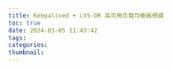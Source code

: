 ```yaml
---
title: Keepalived + LVS-DR 高可用负载均衡器搭建
toc: true
date: 2024-03-05 11:43:42
tags:
categories:
thumbnail:
---
```

